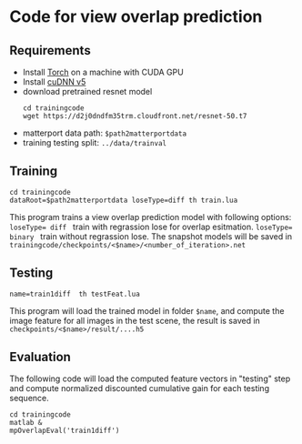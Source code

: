 # Code for view overlap prediction
## Requirements
- Install [Torch](http://torch.ch/docs/getting-started.html) on a machine with CUDA GPU
- Install [cuDNN v5](https://developer.nvidia.com/cudnn)
- download pretrained resnet model
    ```
    cd trainingcode
    wget https://d2j0dndfm35trm.cloudfront.net/resnet-50.t7
    ```
- matterport data path: ```$path2matterportdata```
- training testing split:  ```../data/trainval```
## Training
```
cd trainingcode
dataRoot=$path2matterportdata loseType=diff th train.lua 
```
This program trains a view overlap prediction model with following options:
```loseType= diff ```  train with regrassion lose for overlap esitmation.
```loseType= binary ```  train without regrassion lose.
The snapshot models will be saved in
```trainingcode/checkpoints/<$name>/<number_of_iteration>.net```
## Testing
```
name=train1diff  th testFeat.lua
```
This program will load the trained model in folder ```$name```, and compute the image feature for all images in the test scene, the result is saved in ```checkpoints/<$name>/result/....h5```

## Evaluation
The following code will load the computed feature vectors in "testing" step and compute normalized discounted cumulative gain for each testing sequence. 

```
cd trainingcode
matlab &
mpOverlapEval('train1diff')
```
